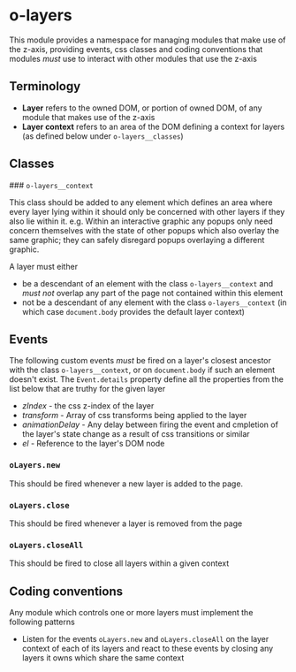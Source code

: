 # o-layers

This module provides a namespace for managing modules that make use of the z-axis, providing events, css classes and coding conventions that modules *must* use to interact with other modules that use the z-axis

## Terminology

* **Layer** refers to the owned DOM, or portion of owned DOM, of any module that makes use of the z-axis
* **Layer context** refers to an area of the DOM defining a context for layers (as defined below under `o-layers__classes`)

## Classes

### `o-layers__context`

This class should be added to any element which defines an area where every layer lying within it should only be concerned with other layers if they also lie within it. e.g. Within an interactive graphic any popups only need concern themselves with the state of other popups which also overlay the same graphic; they can safely disregard popups overlaying a different graphic.

A layer must either

* be a descendant of an element with the class `o-layers__context` and *must not* overlap any part of the page not contained within this element
* not be a descendant of any element with the class `o-layers__context` (in which case `document.body` provides the default layer context)

## Events

The following custom events *must* be fired on a layer's closest ancestor with the class `o-layers__context`, or on `document.body` if such an element doesn't exist. The `Event.details` property define all the properties from the list below that are truthy for the given layer

* *zIndex* - the css z-index of the layer
* *transform* - Array of css transforms being applied to the layer
* *animationDelay* - Any delay between firing the event and cmpletion of the layer's state change as a result of css transitions or similar
* *el* - Reference to the layer's DOM node

### `oLayers.new`

This should be fired whenever a new layer is added to the page. 

### `oLayers.close`

This should be fired whenever a layer is removed from the page

### `oLayers.closeAll`

This should be fired to close all layers within a given context

## Coding conventions

Any module which controls one or more layers must implement the following patterns

* Listen for the events `oLayers.new` and `oLayers.closeAll` on the layer context of each of its layers and react to these events by closing any layers it owns which share the same context

